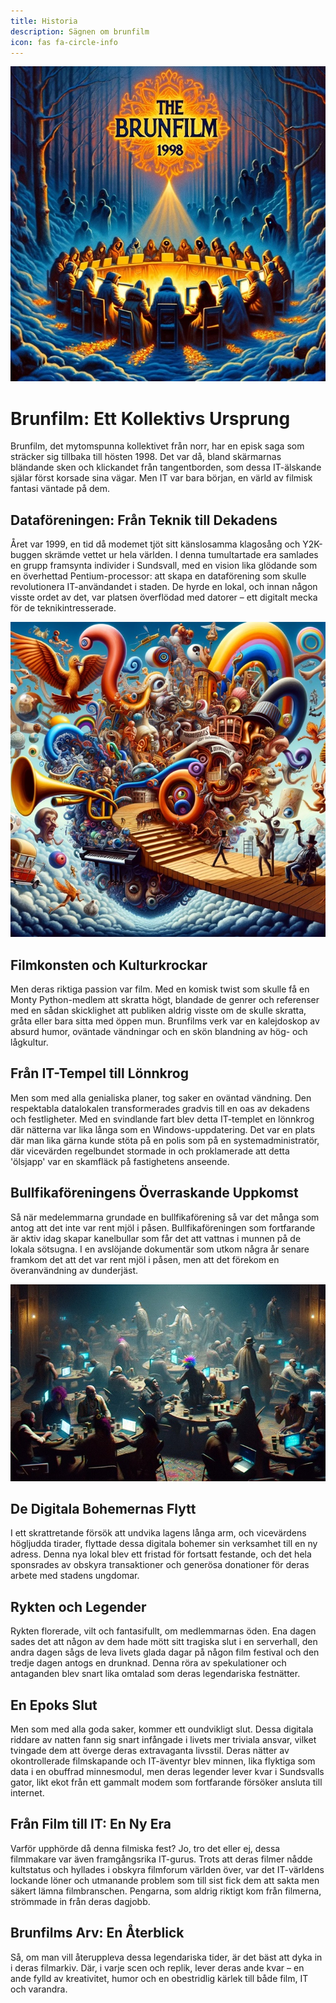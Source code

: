 ```yaml
---
title: Historia
description: Sägnen om brunfilm
icon: fas fa-circle-info
---
```


![A mysterious northern collective known as Brunfilm](img/created.jpg)

# Brunfilm: Ett Kollektivs Ursprung

Brunfilm, det mytomspunna kollektivet från norr, har en episk saga som sträcker sig tillbaka till hösten 1998. Det var då, bland skärmarnas bländande sken och klickandet från tangentborden, som dessa IT-älskande själar först korsade sina vägar. Men IT var bara början, en värld av filmisk fantasi väntade på dem.

## Dataföreningen: Från Teknik till Dekadens

Året var 1999, en tid då modemet tjöt sitt känslosamma klagosång och Y2K-buggen skrämde vettet ur hela världen. I denna tumultartade era samlades en grupp framsynta individer i Sundsvall, med en vision lika glödande som en överhettad Pentium-processor: att skapa en dataförening som skulle revolutionera IT-användandet i staden. De hyrde en lokal, och innan någon visste ordet av det, var platsen överflödad med datorer – ett digitalt mecka för de teknikintresserade.

![Brunfilm's works as a kaleidoscope of absurd humor, unexpected twists, and a harmonious blend of high and low culture](img/film_category.jpg)

## Filmkonsten och Kulturkrockar

Men deras riktiga passion var film. Med en komisk twist som skulle få en Monty Python-medlem att skratta högt, blandade de genrer och referenser med en sådan skicklighet att publiken aldrig visste om de skulle skratta, gråta eller bara sitta med öppen mun. Brunfilms verk var en kalejdoskop av absurd humor, oväntade vändningar och en skön blandning av hög- och lågkultur.

## Från IT-Tempel till Lönnkrog

Men som med alla genialiska planer, tog saker en oväntad vändning. Den respektabla datalokalen transformerades gradvis till en oas av dekadens och festligheter. Med en svindlande fart blev detta IT-templet en lönnkrog där nätterna var lika långa som en Windows-uppdatering. Det var en plats där man lika gärna kunde stöta på en polis som på en systemadministratör, där vicevärden regelbundet stormade in och proklamerade att detta 'ölsjapp' var en skamfläck på fastighetens anseende.

## Bullfikaföreningens Överraskande Uppkomst

Så när medelemmarna grundade en bullfikaförening så var det många som antog att det inte var rent mjöl i påsen. Bullfikaföreningen som fortfarande är aktiv idag skapar kanelbullar som får det att vattnas i munnen på de lokala sötsugna. I en avslöjande dokumentär som utkom några år senare framkom det att det var rent mjöl i påsen, men att det förekom en överanvändning av dunderjäst.

![Evading the police](img/lokalen.jpg)

## De Digitala Bohemernas Flytt

I ett skrattretande försök att undvika lagens långa arm, och vicevärdens högljudda tirader, flyttade dessa digitala bohemer sin verksamhet till en ny adress. Denna nya lokal blev ett fristad för fortsatt festande, och det hela sponsrades av obskyra transaktioner och generösa donationer för deras arbete med stadens ungdomar.

## Rykten och Legender

Rykten florerade, vilt och fantasifullt, om medlemmarnas öden. Ena dagen sades det att någon av dem hade mött sitt tragiska slut i en serverhall, den andra dagen sågs de leva livets glada dagar på någon film festival och den tredje dagen antogs en drunknad. Denna röra av spekulationer och antaganden blev snart lika omtalad som deras legendariska festnätter.

## En Epoks Slut

Men som med alla goda saker, kommer ett oundvikligt slut. Dessa digitala riddare av natten fann sig snart infångade i livets mer triviala ansvar, vilket tvingade dem att överge deras extravaganta livsstil. Deras nätter av okontrollerade filmskapande och IT-äventyr blev minnen, lika flyktiga som data i en obuffrad minnesmodul, men deras legender lever kvar i Sundsvalls gator, likt ekot från ett gammalt modem som fortfarande försöker ansluta till internet.

## Från Film till IT: En Ny Era

Varför upphörde då denna filmiska fest? Jo, tro det eller ej, dessa filmmakare var även framgångsrika IT-gurus. Trots att deras filmer nådde kultstatus och hyllades i obskyra filmforum världen över, var det IT-världens lockande löner och utmanande problem som till sist fick dem att sakta men säkert lämna filmbranschen. Pengarna, som aldrig riktigt kom från filmerna, strömmade in från deras dagjobb.

## Brunfilms Arv: En Återblick

Så, om man vill återuppleva dessa legendariska tider, är det bäst att dyka in i deras filmarkiv. Där, i varje scen och replik, lever deras ande kvar – en ande fylld av kreativitet, humor och en obestridlig kärlek till både film, IT och varandra.
